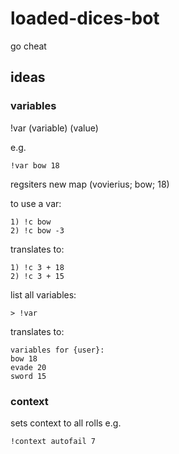 # loaded-dices-bot
go cheat
## ideas
### variables
!var (variable) (value)

e.g. 
```
!var bow 18  
```
regsiters new map (vovierius; bow; 18)

to use a var:
```
1) !c bow
2) !c bow -3
```
translates to:
```
1) !c 3 + 18
2) !c 3 + 15
```
list all variables:
```
> !var
```
translates to:
```
variables for {user}:
bow 18
evade 20
sword 15
```

### context
sets context to all rolls e.g. 
```
!context autofail 7
```
